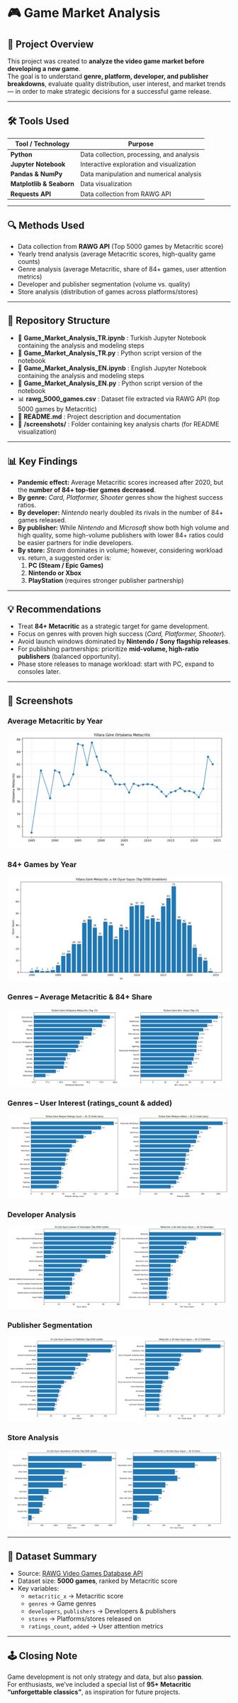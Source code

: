 # 🎮 Game Market Analysis

## 📌 Project Overview
This project was created to **analyze the video game market before developing a new game**.  
The goal is to understand **genre, platform, developer, and publisher breakdowns**, evaluate quality distribution, user interest, and market trends — in order to make strategic decisions for a successful game release.

---

## 🛠 Tools Used  

| Tool / Technology | Purpose |
|-------------------|---------|
| **Python** | Data collection, processing, and analysis |
| **Jupyter Notebook** | Interactive exploration and visualization |
| **Pandas & NumPy** | Data manipulation and numerical analysis |
| **Matplotlib & Seaborn** | Data visualization |
| **Requests API** | Data collection from RAWG API |

---

## 🔍 Methods Used  

- Data collection from **RAWG API** (Top 5000 games by Metacritic score)  
- Yearly trend analysis (average Metacritic scores, high-quality game counts)  
- Genre analysis (average Metacritic, share of 84+ games, user attention metrics)  
- Developer and publisher segmentation (volume vs. quality)  
- Store analysis (distribution of games across platforms/stores)  

---

## 📂 Repository Structure  

- 📓 **Game_Market_Analysis_TR.ipynb** : Turkish Jupyter Notebook containing the analysis and modeling steps  
- 🐍 **Game_Market_Analysis_TR.py** : Python script version of the notebook  
- 📓 **Game_Market_Analysis_EN.ipynb** : English Jupyter Notebook containing the analysis and modeling steps  
- 🐍 **Game_Market_Analysis_EN.py** : Python script version of the notebook  
- 📊 **rawg_5000_games.csv** : Dataset file extracted via RAWG API (top 5000 games by Metacritic)  
- 📄 **README.md** : Project description and documentation  
- 📸 **/screenshots/** : Folder containing key analysis charts (for README visualization)  

---

## 📊 Key Findings  

- **Pandemic effect:** Average Metacritic scores increased after 2020, but the **number of 84+ top-tier games decreased**.  
- **By genre:** *Card, Platformer, Shooter* genres show the highest success ratios.  
- **By developer:** *Nintendo* nearly doubled its rivals in the number of 84+ games released.  
- **By publisher:** While *Nintendo* and *Microsoft* show both high volume and high quality, some high-volume publishers with lower 84+ ratios could be easier partners for indie developers.  
- **By store:** *Steam* dominates in volume; however, considering workload vs. return, a suggested order is:  
  1. **PC (Steam / Epic Games)**  
  2. **Nintendo or Xbox**  
  3. **PlayStation** (requires stronger publisher partnership)  

---

## 💡 Recommendations  

- Treat **84+ Metacritic** as a strategic target for game development.  
- Focus on genres with proven high success (*Card, Platformer, Shooter*).  
- Avoid launch windows dominated by **Nintendo / Sony flagship releases**.  
- For publishing partnerships: prioritize **mid-volume, high-ratio publishers** (balanced opportunity).  
- Phase store releases to manage workload: start with PC, expand to consoles later.  

---

## 📸 Screenshots  

### Average Metacritic by Year  
![Average Metacritic by Year](screenshots/avg_metacritic_by_year.png)  

### 84+ Games by Year  
![84+ Games by Year](screenshots/84plus_by_year.png)  

### Genres – Average Metacritic & 84+ Share  
![Genre Metacritic and Ratios](screenshots/genre_quality.png)  

### Genres – User Interest (ratings_count & added)  
![Genre Popularity](screenshots/genre_interest.png)  

### Developer Analysis  
![Developer Breakdown](screenshots/developer_breakdown.png)  

### Publisher Segmentation  
![Publisher Segmentation](screenshots/publisher_segmentation.png)  

### Store Analysis  
![Store Analysis](screenshots/store_analysis.png)  

---

## 📑 Dataset Summary  

- Source: [RAWG Video Games Database API](https://rawg.io/apidocs)  
- Dataset size: **5000 games**, ranked by Metacritic score  
- Key variables:  
  - `metacritic_x` → Metacritic score  
  - `genres` → Game genres  
  - `developers`, `publishers` → Developers & publishers  
  - `stores` → Platforms/stores released on  
  - `ratings_count`, `added` → User attention metrics  

---

## 🕹 Closing Note  

Game development is not only strategy and data, but also **passion**.  
For enthusiasts, we’ve included a special list of **95+ Metacritic “unforgettable classics”**, as inspiration for future projects.  
